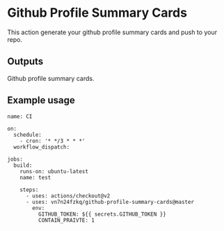 # Github Profile Summary Cards

This action generate your github profile summary cards and push to your repo.

## Outputs

Github profile summary cards.


## Example usage

```ymal
name: CI

on:
  schedule:
    - cron: '* */3 * * *'
  workflow_dispatch:

jobs:
  build:
    runs-on: ubuntu-latest
    name: test

    steps:
      - uses: actions/checkout@v2
      - uses: vn7n24fzkq/github-profile-summary-cards@master
        env:
          GITHUB_TOKEN: ${{ secrets.GITHUB_TOKEN }}
          CONTAIN_PRAIVTE: 1
```
